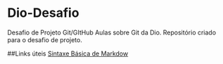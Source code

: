 # Dio-Desafio
Desafio de Projeto Git/GItHub
Aulas sobre Git da Dio.
Repositório criado para o desafio de projeto.

##Links úteis
[Sintaxe Básica de Markdow](https://markdown.net.br/sintaxe-basica/)
